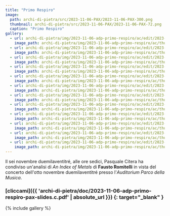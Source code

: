 ```yaml
---
title: "Primo Respiro"
image:
  path: archi-di-pietra/src/2023-11-06-PAX/2023-11-06-PAX-300.png
  thumbnail: archi-di-pietra/src/2023-11-06-PAX/2023-11-06-PAX-72.png
  caption: "Primo Respiro"
gallery:
  - url: archi-di-pietra/img/2023-11-06-adp-primo-respiro/ac/edit/2023-11-06-adp-01.jpg
    image_path: archi-di-pietra/img/2023-11-06-adp-primo-respiro/ac/thumb/2023-11-06-adp-01.jpg
  - url: archi-di-pietra/img/2023-11-06-adp-primo-respiro/ac/edit/2023-11-06-adp-02.jpg
    image_path: archi-di-pietra/img/2023-11-06-adp-primo-respiro/ac/thumb/2023-11-06-adp-02.jpg
  - url: archi-di-pietra/img/2023-11-06-adp-primo-respiro/ac/edit/2023-11-06-adp-03.jpg
    image_path: archi-di-pietra/img/2023-11-06-adp-primo-respiro/ac/thumb/2023-11-06-adp-03.jpg
  - url: archi-di-pietra/img/2023-11-06-adp-primo-respiro/ac/edit/2023-11-06-adp-04.jpg
    image_path: archi-di-pietra/img/2023-11-06-adp-primo-respiro/ac/thumb/2023-11-06-adp-04.jpg
  - url: archi-di-pietra/img/2023-11-06-adp-primo-respiro/ac/edit/2023-11-06-adp-05.jpg
    image_path: archi-di-pietra/img/2023-11-06-adp-primo-respiro/ac/thumb/2023-11-06-adp-05.jpg
  - url: archi-di-pietra/img/2023-11-06-adp-primo-respiro/ac/edit/2023-11-06-adp-06.jpg
    image_path: archi-di-pietra/img/2023-11-06-adp-primo-respiro/ac/thumb/2023-11-06-adp-06.jpg
  - url: archi-di-pietra/img/2023-11-06-adp-primo-respiro/ac/edit/2023-11-06-adp-07.jpg
    image_path: archi-di-pietra/img/2023-11-06-adp-primo-respiro/ac/thumb/2023-11-06-adp-07.jpg
  - url: archi-di-pietra/img/2023-11-06-adp-primo-respiro/ac/edit/2023-11-06-adp-08.jpg
    image_path: archi-di-pietra/img/2023-11-06-adp-primo-respiro/ac/thumb/2023-11-06-adp-08.jpg
  - url: archi-di-pietra/img/2023-11-06-adp-primo-respiro/ac/edit/2023-11-06-adp-09.jpg
    image_path: archi-di-pietra/img/2023-11-06-adp-primo-respiro/ac/thumb/2023-11-06-adp-09.jpg
  - url: archi-di-pietra/img/2023-11-06-adp-primo-respiro/ac/edit/2023-11-06-adp-10.jpg
    image_path: archi-di-pietra/img/2023-11-06-adp-primo-respiro/ac/thumb/2023-11-06-adp-10.jpg
  - url: archi-di-pietra/img/2023-11-06-adp-primo-respiro/ac/edit/2023-11-06-adp-11.jpg
    image_path: archi-di-pietra/img/2023-11-06-adp-primo-respiro/ac/thumb/2023-11-06-adp-11.jpg
  - url: archi-di-pietra/img/2023-11-06-adp-primo-respiro/ac/edit/2023-11-06-adp-12.jpg
    image_path: archi-di-pietra/img/2023-11-06-adp-primo-respiro/ac/thumb/2023-11-06-adp-12.jpg
---
```


Il sei novembre duemilaventitré, alle ore sedici, Pasquale Citera ha condiviso
un'analisi di _An Index of Metals_ di **Fausto Romitelli** in vista del concerto
dell'otto novembre duemilaventitré presso l'_Auditorium Parco della Musica_.

<!--more-->

### [cliccami]({{ 'archi-di-pietra/doc/2023-11-06-adp-primo-respiro-pax-slides.c.pdf' | absolute_url }}) {: target="_blank" }

{% include gallery %}
